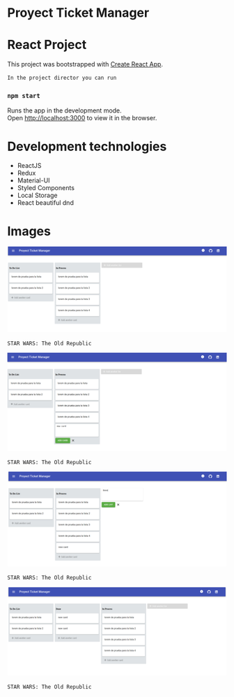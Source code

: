 # Proyect Ticket Manager

# React Project

This project was bootstrapped with [Create React App](https://github.com/facebook/create-react-app).
```
In the project director you can run
```
### `npm start`

Runs the app in the development mode.<br>
Open [http://localhost:3000](http://localhost:3000) to view it in the browser.

# Development technologies

- ReactJS
- Redux
- Material-UI
- Styled Components
- Local Storage
- React beautiful dnd

# Images

![](./src/img/1.png)
```
STAR WARS: The Old Republic
```
![](./src/img/2.png)
```
STAR WARS: The Old Republic
```
![](./src/img/3.png)
```
STAR WARS: The Old Republic
```
![](./src/img/4.png)
```
STAR WARS: The Old Republic
```